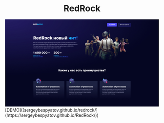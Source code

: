 <h1 align="center">RedRock</h1>
<img src="https://github.com/sergeybespyatov/RedRock/blob/main/screenshot.jpg">
[DEMO]([sergeybespyatov.github.io/redrock/](https://sergeybespyatov.github.io/RedRock/))
